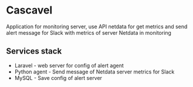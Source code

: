 # Cascavel

Application for monitoring server, use API netdata for get metrics 
and send alert message for Slack  with metrics of server Netdata in monitoring

## Services stack

- Laravel - web server for config of alert agent 
- Python agent - Send message of Netdata server  metrics for Slack
- MySQL - Save config of alert server
